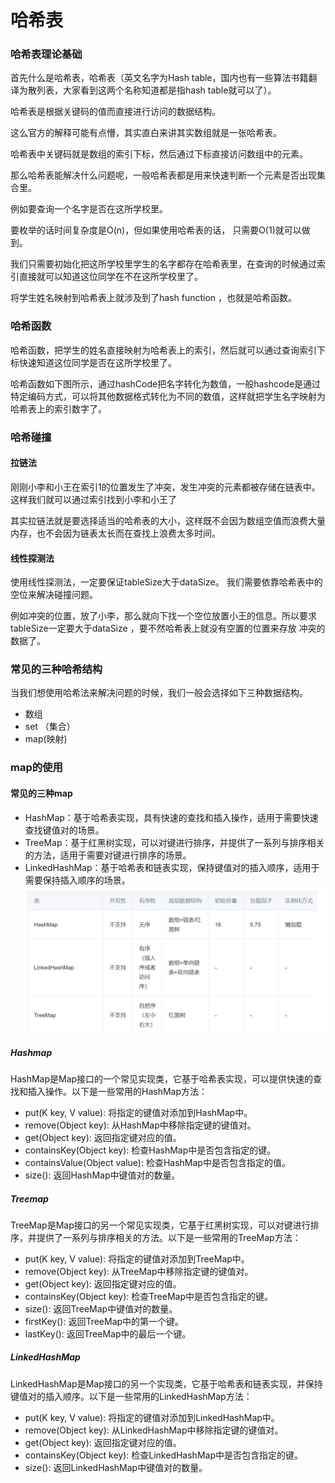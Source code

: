 # 哈希表

### 哈希表理论基础
首先什么是哈希表，哈希表（英文名字为Hash table，国内也有一些算法书籍翻译为散列表，大家看到这两个名称知道都是指hash table就可以了）。

哈希表是根据关键码的值而直接进行访问的数据结构。

这么官方的解释可能有点懵，其实直白来讲其实数组就是一张哈希表。

哈希表中关键码就是数组的索引下标，然后通过下标直接访问数组中的元素。

那么哈希表能解决什么问题呢，一般哈希表都是用来快速判断一个元素是否出现集合里。

例如要查询一个名字是否在这所学校里。

要枚举的话时间复杂度是O(n)，但如果使用哈希表的话， 只需要O(1)就可以做到。

我们只需要初始化把这所学校里学生的名字都存在哈希表里，在查询的时候通过索引直接就可以知道这位同学在不在这所学校里了。

将学生姓名映射到哈希表上就涉及到了hash function ，也就是哈希函数。

### 哈希函数

哈希函数，把学生的姓名直接映射为哈希表上的索引，然后就可以通过查询索引下标快速知道这位同学是否在这所学校里了。

哈希函数如下图所示，通过hashCode把名字转化为数值，一般hashcode是通过特定编码方式，可以将其他数据格式转化为不同的数值，这样就把学生名字映射为哈希表上的索引数字了。

### 哈希碰撞

#### 拉链法
刚刚小李和小王在索引1的位置发生了冲突，发生冲突的元素都被存储在链表中。 这样我们就可以通过索引找到小李和小王了 

其实拉链法就是要选择适当的哈希表的大小，这样既不会因为数组空值而浪费大量内存，也不会因为链表太长而在查找上浪费太多时间。

#### 线性探测法

使用线性探测法，一定要保证tableSize大于dataSize。 我们需要依靠哈希表中的空位来解决碰撞问题。

例如冲突的位置，放了小李，那么就向下找一个空位放置小王的信息。所以要求tableSize一定要大于dataSize ，要不然哈希表上就没有空置的位置来存放 冲突的数据了。

### 常见的三种哈希结构

当我们想使用哈希法来解决问题的时候，我们一般会选择如下三种数据结构。

- 数组
- set （集合）
- map(映射)

### map的使用

#### 常见的三种map
- HashMap：基于哈希表实现，具有快速的查找和插入操作，适用于需要快速查找键值对的场景。
- TreeMap：基于红黑树实现，可以对键进行排序，并提供了一系列与排序相关的方法，适用于需要对键进行排序的场景。
- LinkedHashMap：基于哈希表和链表实现，保持键值对的插入顺序，适用于需要保持插入顺序的场景。
![截图](the_sum_of_two_numbers/img_2.png) 

##### Hashmap

HashMap是Map接口的一个常见实现类，它基于哈希表实现，可以提供快速的查找和插入操作。以下是一些常用的HashMap方法：

- put(K key, V value): 将指定的键值对添加到HashMap中。
- remove(Object key): 从HashMap中移除指定键的键值对。
- get(Object key): 返回指定键对应的值。
- containsKey(Object key): 检查HashMap中是否包含指定的键。
- containsValue(Object value): 检查HashMap中是否包含指定的值。
- size(): 返回HashMap中键值对的数量。

##### Treemap

TreeMap是Map接口的另一个常见实现类，它基于红黑树实现，可以对键进行排序，并提供了一系列与排序相关的方法。以下是一些常用的TreeMap方法：

- put(K key, V value): 将指定的键值对添加到TreeMap中。
- remove(Object key): 从TreeMap中移除指定键的键值对。
- get(Object key): 返回指定键对应的值。
- containsKey(Object key): 检查TreeMap中是否包含指定的键。
- size(): 返回TreeMap中键值对的数量。
- firstKey(): 返回TreeMap中的第一个键。
- lastKey(): 返回TreeMap中的最后一个键。

##### LinkedHashMap

LinkedHashMap是Map接口的另一个实现类，它基于哈希表和链表实现，并保持键值对的插入顺序。以下是一些常用的LinkedHashMap方法：

- put(K key, V value): 将指定的键值对添加到LinkedHashMap中。
- remove(Object key): 从LinkedHashMap中移除指定键的键值对。
- get(Object key): 返回指定键对应的值。
- containsKey(Object key): 检查LinkedHashMap中是否包含指定的键。
- size(): 返回LinkedHashMap中键值对的数量。
